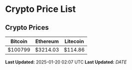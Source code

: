 # Crypto Price List

## Crypto Prices
| Bitcoin | Ethereum | Litecoin |
| ------- | -------- | -------- |
| $100799 | $3214.03 | $114.86 |
**Last Updated:** 2025-01-20 02:07 UTC
**Last Updated:** $DATE$
